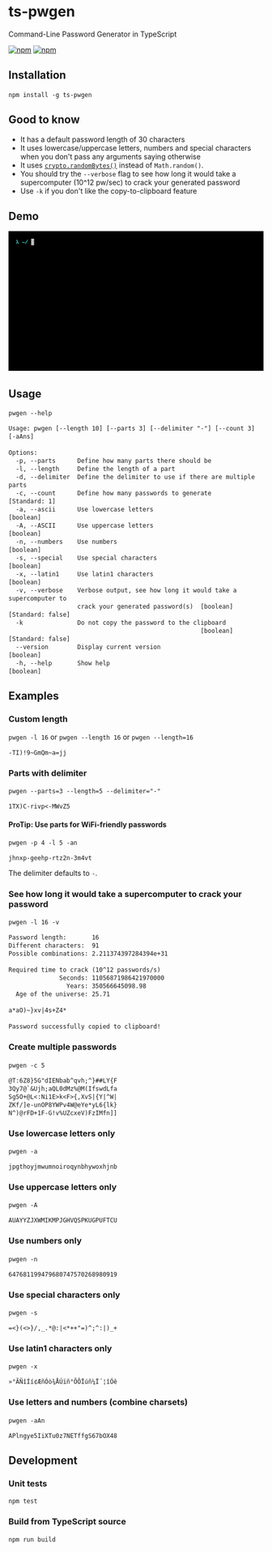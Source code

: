 # ts-pwgen

Command-Line Password Generator in TypeScript

[![npm](https://img.shields.io/npm/v/ts-pwgen.svg)](https://www.npmjs.com/package/ts-pwgen) [![npm](https://img.shields.io/npm/dt/ts-pwgen.svg)](https://www.npmjs.com/package/ts-pwgen)

## Installation

```
npm install -g ts-pwgen
```

## Good to know

- It has a default password length of 30 characters
- It uses lowercase/uppercase letters, numbers and special characters when you don't pass any arguments saying otherwise
- It uses [`crypto.randomBytes()`](https://nodejs.org/api/crypto.html#crypto_crypto_randombytes_size_callback) instead of `Math.random()`.
- You should try the `--verbose` flag to see how long it would take a supercomputer (10^12 pw/sec) to crack your generated password
- Use `-k` if you don't like the copy-to-clipboard feature

## Demo

![demo video](pwgendemo.gif)

## Usage

```
pwgen --help
```

```
Usage: pwgen [--length 10] [--parts 3] [--delimiter "-"] [--count 3] [-aAns]

Options:
  -p, --parts      Define how many parts there should be
  -l, --length     Define the length of a part
  -d, --delimiter  Define the delimiter to use if there are multiple parts
  -c, --count      Define how many passwords to generate           [Standard: 1]
  -a, --ascii      Use lowercase letters                               [boolean]
  -A, --ASCII      Use uppercase letters                               [boolean]
  -n, --numbers    Use numbers                                         [boolean]
  -s, --special    Use special characters                              [boolean]
  -x, --latin1     Use latin1 characters                               [boolean]
  -v, --verbose    Verbose output, see how long it would take a supercomputer to
                   crack your generated password(s)  [boolean] [Standard: false]
  -k               Do not copy the password to the clipboard
                                                     [boolean] [Standard: false]
  --version        Display current version                             [boolean]
  -h, --help       Show help                                           [boolean]
```

## Examples

### Custom length

`pwgen -l 16` or `pwgen --length 16` or `pwgen --length=16`

```
-TI)!9~GmQm~a=jj
```

### Parts with delimiter

`pwgen --parts=3 --length=5 --delimiter="-"`

```
1TX)C-rivp<-MWvZ5
```

#### ProTip: Use parts for WiFi-friendly passwords

`pwgen -p 4 -l 5 -an`

```
jhnxp-geehp-rtz2n-3m4vt
```

The delimiter defaults to `-`.

### See how long it would take a supercomputer to crack your password

`pwgen -l 16 -v`

```
Password length:       16
Different characters:  91
Possible combinations: 2.211374397284394e+31

Required time to crack (10^12 passwords/s)
              Seconds: 11056871986421970000
                Years: 350566645098.98
  Age of the universe: 25.71

a*aO)~}xv|4s+Z4*

Password successfully copied to clipboard!
```

### Create multiple passwords

`pwgen -c 5`

```
@T:6Z8}5G"dIENbab^qvh;^}##LY{F
3Qy7@`&Ujh;aQL0dMz%@M(IfswdLfa
Sg5O+@L<:Ni1E>k<F>{,XvS|{Y|^W|
ZKf/]e-unOP8YWPv4W@eYe*yL6{lk}
N^)@rFD+1F-G!v%UZcxeV)FzIMfn]]
```

### Use lowercase letters only

`pwgen -a`

```
jpgthoyjmwumnoiroqynbhywoxhjnb
```

### Use uppercase letters only

`pwgen -A`

```
AUAYYZJXWMIKMPJGHVQSPKUGPUFTCU
```

### Use numbers only

`pwgen -n`

```
647681199479680747570268980919
```

### Use special characters only

`pwgen -s`

```
=<}(<>}/,_.*@:|<*++"=)^;^:|)_+
```

### Use latin1 characters only

`pwgen -x`

```
»°ÃÑîÍí¢ÆñÓò¾ÅÚïñ°ÕÔÏúñ¼Ï´¦îÓê
```

### Use letters and numbers (combine charsets)

`pwgen -aAn`

```
APlngye5IiXTu0z7NETffgS67bOX48
```

## Development

### Unit tests

```
npm test
```

### Build from TypeScript source

```
npm run build
```
